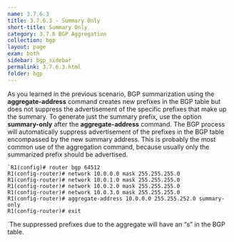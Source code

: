 ```yaml
---
name: 3.7.6.3
title: 3.7.6.3 - Summary Only
short-title: Summary Only
category: 3.7.6 BGP Aggregation
collection: bgp
layout: page
exam: both
sidebar: bgp_sidebar
permalink: 3.7.6.3.html
folder: bgp
---
```

As you learned in the previous scenario, BGP summarization using the **aggregate-address** command creates new prefixes in the BGP table but does not suppress the advertisement of the specific prefixes that make up the summary. To generate just the summary prefix, use the option **summary-only** after the **aggregate-address** command. The BGP process will automatically suppress advertisement of the prefixes in the BGP table encompassed by the new summary address. This is probably the most common use of the aggregation command, because usually only the summarized prefix should be advertised. 
```
`R1(config)# router bgp 64512
R1(config-router)# network 10.0.0.0 mask 255.255.255.0
R1(config-router)# network 10.0.1.0 mask 255.255.255.0
R1(config-router)# network 10.0.2.0 mask 255.255.255.0
R1(config-router)# network 10.0.3.0 mask 255.255.255.0
R1(config-router)# aggregate-address 10.0.0.0 255.255.252.0 summary-only
R1(config-router)# exit
```
`The suppressed prefixes due to the aggregate will have an “s” in the BGP table.
